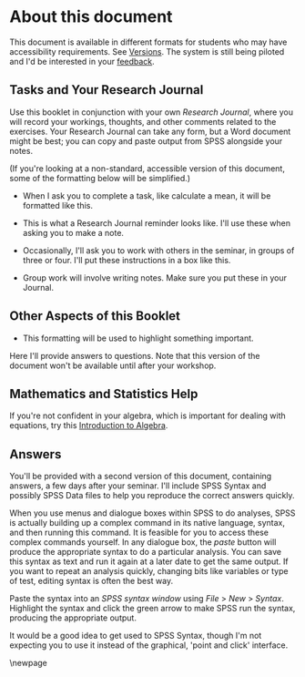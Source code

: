# About this document

This document is available in different formats for students who may have accessibility requirements. See [Versions](#versions). The system is still being piloted and I'd be interested in your [feedback](mailto:ian.hocking@canterbury.ac.uk).

## Tasks and Your Research Journal

Use this booklet in conjunction with your own *Research Journal*, where you will record your workings, thoughts, and other comments related to the exercises. Your Research Journal can take any form, but a Word document might be best; you can copy and paste output from SPSS alongside your notes.

(If you're looking at a non-standard, accessible version of this document, some of the formatting below will be simplified.)

<task>

- When I ask you to complete a task, like calculate a mean, it will be formatted like this.

</task>

<journal>

- This is what a Research Journal reminder looks like. I'll use these when asking you to make a note.

</journal>

<groupwork>

- Occasionally, I'll ask you to work with others in the seminar, in groups of three or four. I'll put these instructions in a box like this.

- Group work will involve writing notes. Make sure you put these in your Journal.

</groupwork>

## Other Aspects of this Booklet

<highlight>

- This formatting will be used to highlight something important.

</highlight>

<answer>

Here I'll provide answers to questions. Note that this version of the document won't be available until after your workshop.

</answer>

## Mathematics and Statistics Help

If you're not confident in your algebra, which is important for dealing with equations, try this [Introduction to Algebra](https://www.mathsisfun.com/algebra/introduction.html).

## Answers

You'll be provided with a second version of this document, containing answers, a few days after your seminar. I'll include SPSS Syntax and possibly SPSS Data files to help you reproduce the correct answers quickly. 

When you use menus and dialogue boxes within SPSS to do analyses, SPSS is actually building up a complex command in its native language, syntax, and then running this command. It is feasible for you to access these complex commands yourself. In any dialogue box, the *paste* button will produce the appropriate syntax to do a particular analysis. You can save this syntax as text and run it again at a later date to get the same output. If you want to repeat an analysis quickly, changing bits like variables or type of test, editing syntax is often the best way.

Paste the syntax into an *SPSS syntax window* using *File* > *New* > *Syntax*. Highlight the syntax and click the green arrow to make SPSS run the syntax, producing the appropriate output.

It would be a good idea to get used to SPSS Syntax, though I'm not expecting you to use it instead of the graphical, 'point and click' interface.

\newpage

